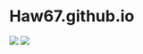 # Haw67.github.io
![](https://www.essence.com/wp-content/uploads/2016/12/1481579907/IMG_8283.GIF?width=600)
![](https://i.pinimg.com/originals/84/a1/1e/84a11e84a87efe44586eb9c01a5cf138.jpg)
